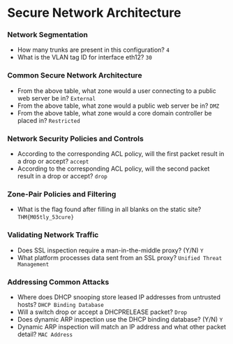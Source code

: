 # Secure Network Architecture

### Network Segmentation
- How many trunks are present in this configuration? `4`
- What is the VLAN tag ID for interface eth12? `30`

### Common Secure Network Architecture
- From the above table, what zone would a user connecting to a public web server be in? `External`
- From the above table, what zone would a public web server be in? `DMZ`
- From the above table, what zone would a core domain controller be placed in? `Restricted`

### Network Security Policies and Controls
- According to the corresponding ACL policy, will the first packet result in a drop or accept? `accept`
- According to the corresponding ACL policy, will the second packet result in a drop or accept? `drop`

### Zone-Pair Policies and Filtering
- What is the flag found after filling in all blanks on the static site? `THM{M05tly_53cure}`

### Validating Network Traffic
- Does SSL inspection require a man-in-the-middle proxy? (Y/N) `Y`
- What platform processes data sent from an SSL proxy? `Unified Threat Management `

### Addressing Common Attacks
- Where does DHCP snooping store leased IP addresses from untrusted hosts? `DHCP Binding Database`
- Will a switch drop or accept a DHCPRELEASE packet? `Drop`
- Does dynamic ARP inspection use the DHCP binding database? (Y/N) `Y`
- Dynamic ARP inspection will match an IP address and what other packet detail? `MAC Address`

